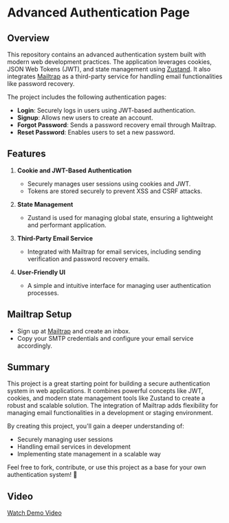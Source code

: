 # Advanced Authentication Page

## Overview

This repository contains an advanced authentication system built with modern web development practices. The application leverages cookies, JSON Web Tokens (JWT), and state management using [Zustand](https://zustand-demo.pmnd.rs/). It also integrates [Mailtrap](https://mailtrap.io/) as a third-party service for handling email functionalities like password recovery.

The project includes the following authentication pages:

- **Login**: Securely logs in users using JWT-based authentication.
- **Signup**: Allows new users to create an account.
- **Forgot Password**: Sends a password recovery email through Mailtrap.
- **Reset Password**: Enables users to set a new password.

## Features

1. **Cookie and JWT-Based Authentication**  
   - Securely manages user sessions using cookies and JWT.  
   - Tokens are stored securely to prevent XSS and CSRF attacks.

2. **State Management**  
   - Zustand is used for managing global state, ensuring a lightweight and performant application.

3. **Third-Party Email Service**  
   - Integrated with Mailtrap for email services, including sending verification and password recovery emails.

4. **User-Friendly UI**  
   - A simple and intuitive interface for managing user authentication processes.

## Mailtrap Setup
- Sign up at [Mailtrap](https://mailtrap.io/) and create an inbox.
- Copy your SMTP credentials and configure your email service accordingly.

## Summary

This project is a great starting point for building a secure authentication system in web applications. It combines powerful concepts like JWT, cookies, and modern state management tools like Zustand to create a robust and scalable solution. The integration of Mailtrap adds flexibility for managing email functionalities in a development or staging environment.

By creating this project, you'll gain a deeper understanding of:
- Securely managing user sessions
- Handling email services in development
- Implementing state management in a scalable way

Feel free to fork, contribute, or use this project as a base for your own authentication system! 🎉

## Video
[Watch Demo Video](https://github.com/user-attachments/assets/9f88812a-1505-4adc-96bc-25ecc2504b57)






